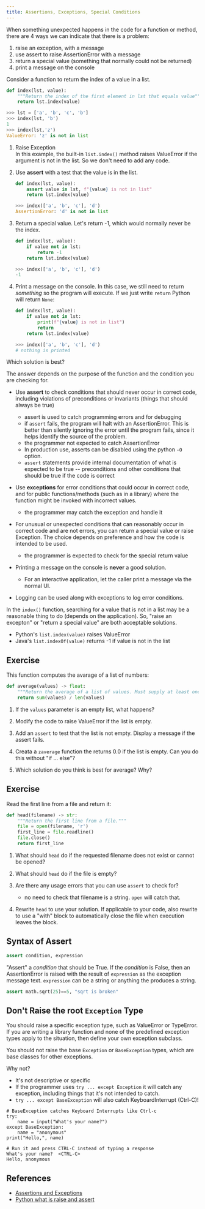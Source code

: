 ```yaml
---
title: Assertions, Exceptions, Special Conditions
---
```


When something unexpected happens in the code for a function or method,
there are 4 ways we can indicate that there is a problem:

1. raise an exception, with a message
2. use assert to raise AssertionError with a message
3. return a special value (something that normally could not be returned)
4. print a message on the console

Consider a function to return the index of a value in a list.

```python
def index(lst, value):
    """Return the index of the first element in lst that equals value"""
    return lst.index(value)

>>> lst = ['a', 'b', 'c', 'b']
>>> index(lst, 'b')
1
>>> index(lst,'z')
ValueError: 'z' is not in list
```

1. Raise Exception    
   In this example, the built-in `list.index()` method raises ValueError if the argument is not in the list.  So we don't need to add any code.

2. Use **assert** with a test that the value is in the list.
   ```python
   def index(lst, value):
       assert value in lst, f"{value} is not in list"
       return lst.index(value)

   >>> index(['a', 'b', 'c'], 'd')
   AssertionError: 'd' is not in list
   ```

3. Return a special value. Let's return -1, which would normally never be the index.
   ```python
   def index(lst, value):
       if value not in lst:
           return -1
       return lst.index(value)

   >>> index(['a', 'b', 'c'], 'd')
   -1
   ```

4. Print a message on the console. In this case, we still need to return *something* so the program will execute.  If we just write `return` Python will return `None`:
   ```python
   def index(lst, value):
       if value not in lst:
           print(f"{value} is not in list")
           return
       return lst.index(value)

   >>> index(['a', 'b', 'c'], 'd')
   # nothing is printed
   ```

Which solution is best?

The answer depends on the purpose of the function and the condition you are checking for.

* Use **assert** to check conditions that should never occur in correct code, including violations of preconditions or invariants (things that should always be true)
  - assert is used to catch programming errors and for debugging
  - if `assert` fails, the program will halt with an AssertionError. This is better than silently ignoring the error until the program fails, since it helps identify the source of the problem.
  - the programmer not expected to catch AssertionError
  - In production use, asserts can be disabled using the python `-O` option.
  - `assert` statements provide internal documentation of what is expected to be true -- preconditions and other conditions that should be true if the code is correct

* Use **exceptions** for error conditions that could occur in correct code, and for public functions/methods (such as in a library) where the function might be invoked with incorrect values.
  - the programmer may catch the exception and handle it

* For unusual or unexpected conditions that can reasonably occur in correct code and are not errors, you can return a special value or raise Exception. The choice depends on preference and how the code is intended to be used.
  - the programmer is expected to check for the special return value

* Printing a message on the console is **never** a good solution. 
  - For an interactive application, let the caller print a message via the normal UI.

* Logging can be used along with exceptions to log error conditions.


In the `index()` function, searching for a value that is not in a list may be a reasonable thing to do (depends on the application).
So, "raise an excepton" or "return a special value" are both acceptable solutions.
- Python's `list.index(value)` raises ValueError
- Java's `list.indexOf(value)` returns -1 if value is not in the list


## Exercise

This function computes the avarage of a list of numbers:

```python
def average(values) -> float:
    """Return the average of a list of values. Must supply at least one value"""
    return sum(values) / len(values)
```

1. If the `values` parameter is an empty list, what happens?

2. Modify the code to raise ValueError if the list is empty.

3. Add an `assert` to test that the list is not empty. Display a message if the assert fails.

4. Creata a `zaverage` function the returns 0.0 if the list is empty. Can you do this without "if ... else"?

5. Which solution do you think is best for average?  Why?


## Exercise

Read the first line from a file and return it:

```python
def head(filename) -> str:
    """Return the first line from a file."""
    file = open(filename, 'r')
    first_line = file.readline()
    file.close()
    return first_line
```

1. What should `head` do if the requested filename does not exist or cannot be opened?

2. What should `head` do if the file is empty?

3. Are there any usage errors that you can use `assert` to check for?
   - no need to check that filename is a string. `open` will catch that.

4. Rewrite `head` to use your solution. If applicable to your code, also rewrite to use a "with" block to automatically close the file when execution leaves the block.

## Syntax of Assert

```python
assert condition, expression
```

"Assert" a *condition* that should be True.
If the *condition* is False, then an AssertionError is raised with the result of `expression` as the exception message text.  `expression` can be a string or anything the produces a string.

```python
assert math.sqrt(25)==5, "sqrt is broken"
```


## Don't Raise the root `Exception` Type

You should raise a specific exception type, such as ValueError or TypeError. 
If you are writing a library function and none of the predefined
exception types apply to the situation, then define your own 
exception subclass.

You should not raise the base `Exception` or `BaseException` types, 
which are base classes for other exceptions.

Why not?
* It's not descriptive or specific
* If the programmer uses `try ... except Exception` it will catch any exception, including things that it's not intended to catch.
* `try ... except BaseException` will also catch KeyboardInterrupt (Ctrl-C)!

```python3
# BaseException catches Keyboard Interrupts like Ctrl-c
try:
    name = input("What's your name?")
except BaseException:
    name = "anonymous"
print("Hello,", name)

# Run it and press CTRL-C instead of typing a response
What's your name?  <CTRL-C>
Hello, anonymous
```

## References

- [Assertions and Exceptions](https://stefan.sofa-rockers.org/2018/04/16/assertions-and-exceptions/)
- [Python what is raise and assert](https://medium.com/@jadhavmanoj/python-what-is-raise-and-assert-statement-c3908697bc62)
